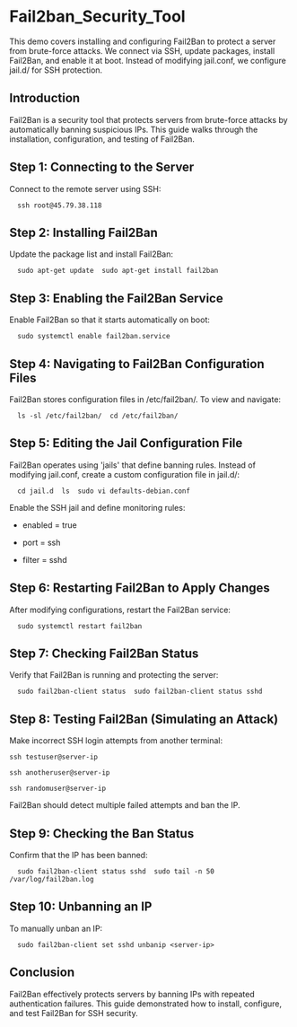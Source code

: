 # Fail2ban_Security_Tool
This demo covers installing and configuring Fail2Ban to protect a server from brute-force attacks. We connect via SSH, update packages, install Fail2Ban, and enable it at boot. Instead of modifying jail.conf, we configure jail.d/ for SSH protection.

Introduction
------------

Fail2Ban is a security tool that protects servers from brute-force attacks by automatically banning suspicious IPs. This guide walks through the installation, configuration, and testing of Fail2Ban.

Step 1: Connecting to the Server
--------------------------------

Connect to the remote server using SSH:

`   ssh root@45.79.38.118   `

Step 2: Installing Fail2Ban
---------------------------

Update the package list and install Fail2Ban:

`   sudo apt-get update  sudo apt-get install fail2ban   `

Step 3: Enabling the Fail2Ban Service
-------------------------------------

Enable Fail2Ban so that it starts automatically on boot:

`   sudo systemctl enable fail2ban.service   `

Step 4: Navigating to Fail2Ban Configuration Files
--------------------------------------------------

Fail2Ban stores configuration files in /etc/fail2ban/. To view and navigate:

`   ls -sl /etc/fail2ban/  cd /etc/fail2ban/   `

Step 5: Editing the Jail Configuration File
-------------------------------------------

Fail2Ban operates using 'jails' that define banning rules. Instead of modifying jail.conf, create a custom configuration file in jail.d/:

`   cd jail.d  ls  sudo vi defaults-debian.conf   `

Enable the SSH jail and define monitoring rules:

*   enabled = true
    
*   port = ssh
    
*   filter = sshd
    

Step 6: Restarting Fail2Ban to Apply Changes
--------------------------------------------

After modifying configurations, restart the Fail2Ban service:

`   sudo systemctl restart fail2ban   `

Step 7: Checking Fail2Ban Status
--------------------------------

Verify that Fail2Ban is running and protecting the server:

`   sudo fail2ban-client status  sudo fail2ban-client status sshd   `

Step 8: Testing Fail2Ban (Simulating an Attack)
-----------------------------------------------

Make incorrect SSH login attempts from another terminal:

`ssh testuser@server-ip`

`ssh anotheruser@server-ip`

`ssh randomuser@server-ip`

Fail2Ban should detect multiple failed attempts and ban the IP.

Step 9: Checking the Ban Status
-------------------------------

Confirm that the IP has been banned:

`   sudo fail2ban-client status sshd  sudo tail -n 50 /var/log/fail2ban.log   `

Step 10: Unbanning an IP
------------------------

To manually unban an IP:

`   sudo fail2ban-client set sshd unbanip <server-ip>  `

Conclusion
----------

Fail2Ban effectively protects servers by banning IPs with repeated authentication failures. This guide demonstrated how to install, configure, and test Fail2Ban for SSH security.

